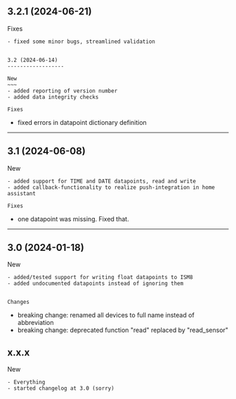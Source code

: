 3.2.1 (2024-06-21)
------------------

Fixes
~~~~~~~
- fixed some minor bugs, streamlined validation


3.2 (2024-06-14)
------------------

New
~~~
- added reporting of version number
- added data integrity checks

Fixes
~~~~~~~
- fixed errors in datapoint dictionary definition

------------------

3.1 (2024-06-08)
------------------

New
~~~
- added support for TIME and DATE datapoints, read and write
- added callback-functionality to realize push-integration in home assistant

Fixes
~~~~~~~
- one datapoint was missing. Fixed that. 
------------------



3.0 (2024-01-18)
------------------

New
~~~
- added/tested support for writing float datapoints to ISM8
- added undocumented datapoints instead of ignoring them


Changes
~~~~~~~
- breaking change: renamed all devices to full name instead of abbreviation
- breaking change: deprecated function "read" replaced by "read_sensor"


x.x.x
------------------

New
~~~
- Everything
- started changelog at 3.0 (sorry)
